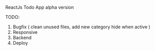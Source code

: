 ReactJs Todo App alpha version

TODO:

1. Bugfix (
   clean unused files,
   add new category hide when active
   )
2. Responsive
3. Backend
4. Deploy
